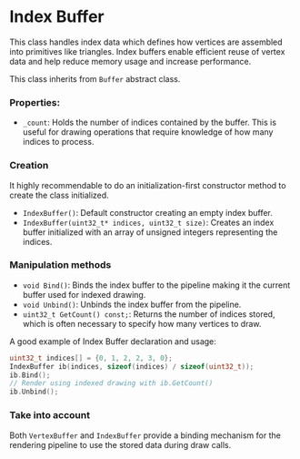 
# Index Buffer

This class handles index data which defines how vertices are assembled into primitives like triangles. Index buffers enable efficient reuse of vertex data and help reduce memory usage and increase performance.

This class inherits from `Buffer` abstract class. 

### Properties: 

* `_count`: Holds the number of indices contained by the buffer. This is useful for drawing operations that require knowledge of how many indices to process.

### Creation

It highly recommendable to do an initialization-first constructor method to create the class initialized. 

- `IndexBuffer()`: Default constructor creating an empty index buffer.
- `IndexBuffer(uint32_t* indices, uint32_t size)`: Creates an index buffer initialized with an array of unsigned integers representing the indices.


### Manipulation methods

- `void Bind()`: Binds the index buffer to the pipeline making it the current buffer used for indexed drawing.
- `void Unbind()`: Unbinds the index buffer from the pipeline.
- `uint32_t GetCount() const;`: Returns the number of indices stored, which is often necessary to specify how many vertices to draw.

A good example of Index Buffer declaration and usage: 
```cpp
uint32_t indices[] = {0, 1, 2, 2, 3, 0};
IndexBuffer ib(indices, sizeof(indices) / sizeof(uint32_t));
ib.Bind();
// Render using indexed drawing with ib.GetCount()
ib.Unbind();
```


### Take into account

Both `VertexBuffer` and `IndexBuffer` provide a binding mechanism for the rendering pipeline to use the stored data during draw calls.